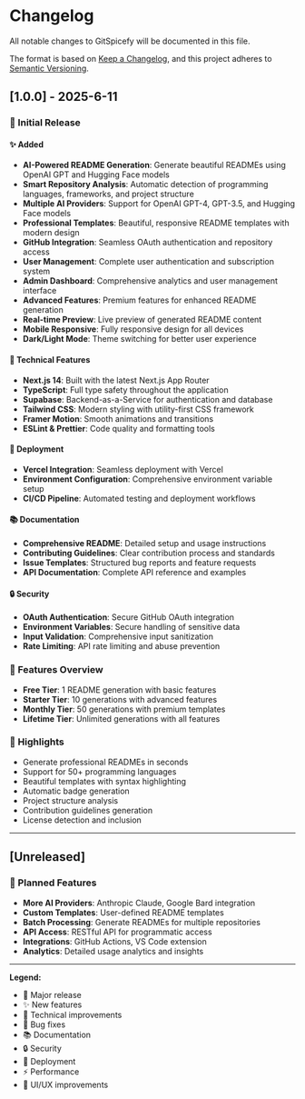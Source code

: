 # Changelog

All notable changes to GitSpicefy will be documented in this file.

The format is based on [Keep a Changelog](https://keepachangelog.com/en/1.0.0/),
and this project adheres to [Semantic Versioning](https://semver.org/spec/v2.0.0.html).

## [1.0.0] - 2025-6-11

### 🎉 Initial Release

#### ✨ Added
- **AI-Powered README Generation**: Generate beautiful READMEs using OpenAI GPT and Hugging Face models
- **Smart Repository Analysis**: Automatic detection of programming languages, frameworks, and project structure
- **Multiple AI Providers**: Support for OpenAI GPT-4, GPT-3.5, and Hugging Face models
- **Professional Templates**: Beautiful, responsive README templates with modern design
- **GitHub Integration**: Seamless OAuth authentication and repository access
- **User Management**: Complete user authentication and subscription system
- **Admin Dashboard**: Comprehensive analytics and user management interface
- **Advanced Features**: Premium features for enhanced README generation
- **Real-time Preview**: Live preview of generated README content
- **Mobile Responsive**: Fully responsive design for all devices
- **Dark/Light Mode**: Theme switching for better user experience

#### 🔧 Technical Features
- **Next.js 14**: Built with the latest Next.js App Router
- **TypeScript**: Full type safety throughout the application
- **Supabase**: Backend-as-a-Service for authentication and database
- **Tailwind CSS**: Modern styling with utility-first CSS framework
- **Framer Motion**: Smooth animations and transitions
- **ESLint & Prettier**: Code quality and formatting tools

#### 🚀 Deployment
- **Vercel Integration**: Seamless deployment with Vercel
- **Environment Configuration**: Comprehensive environment variable setup
- **CI/CD Pipeline**: Automated testing and deployment workflows

#### 📚 Documentation
- **Comprehensive README**: Detailed setup and usage instructions
- **Contributing Guidelines**: Clear contribution process and standards
- **Issue Templates**: Structured bug reports and feature requests
- **API Documentation**: Complete API reference and examples

#### 🔒 Security
- **OAuth Authentication**: Secure GitHub OAuth integration
- **Environment Variables**: Secure handling of sensitive data
- **Input Validation**: Comprehensive input sanitization
- **Rate Limiting**: API rate limiting and abuse prevention

### 🎯 Features Overview

- **Free Tier**: 1 README generation with basic features
- **Starter Tier**: 10 generations with advanced features
- **Monthly Tier**: 50 generations with premium templates
- **Lifetime Tier**: Unlimited generations with all features

### 🌟 Highlights

- Generate professional READMEs in seconds
- Support for 50+ programming languages
- Beautiful templates with syntax highlighting
- Automatic badge generation
- Project structure analysis
- Contribution guidelines generation
- License detection and inclusion

---

## [Unreleased]

### 🔮 Planned Features
- **More AI Providers**: Anthropic Claude, Google Bard integration
- **Custom Templates**: User-defined README templates
- **Batch Processing**: Generate READMEs for multiple repositories
- **API Access**: RESTful API for programmatic access
- **Integrations**: GitHub Actions, VS Code extension
- **Analytics**: Detailed usage analytics and insights

---

**Legend:**
- 🎉 Major release
- ✨ New features
- 🔧 Technical improvements
- 🐛 Bug fixes
- 📚 Documentation
- 🔒 Security
- 🚀 Deployment
- ⚡ Performance
- 💄 UI/UX improvements
